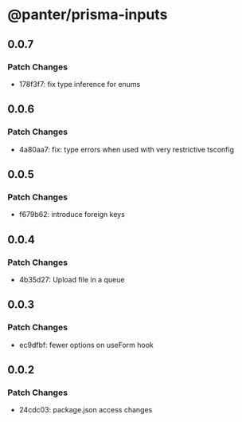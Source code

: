 # @panter/prisma-inputs

## 0.0.7

### Patch Changes

- 178f3f7: fix type inference for enums

## 0.0.6

### Patch Changes

- 4a80aa7: fix: type errors when used with very restrictive tsconfig

## 0.0.5

### Patch Changes

- f679b62: introduce foreign keys

## 0.0.4

### Patch Changes

- 4b35d27: Upload file in a queue

## 0.0.3

### Patch Changes

- ec9dfbf: fewer options on useForm hook

## 0.0.2

### Patch Changes

- 24cdc03: package.json access changes
